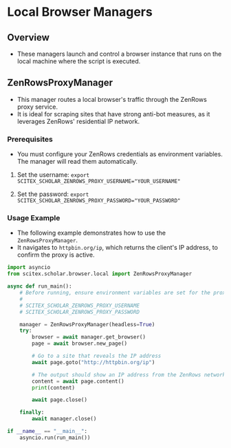 <!-- ---
!-- Timestamp: 2025-07-31 18:38:56
!-- Author: ywatanabe
!-- File: /home/ywatanabe/proj/scitex_repo/src/scitex/scholar/browser/local/README.md
!-- --- -->

# Local Browser Managers

## Overview

- These managers launch and control a browser instance that runs on the local machine where the script is executed.

## ZenRowsProxyManager

- This manager routes a local browser's traffic through the ZenRows proxy service.
- It is ideal for scraping sites that have strong anti-bot measures, as it leverages ZenRows' residential IP network.

### Prerequisites

- You must configure your ZenRows credentials as environment variables. The manager will read them automatically.

1.  Set the username:
    `export SCITEX_SCHOLAR_ZENROWS_PROXY_USERNAME="YOUR_USERNAME"`

2.  Set the password:
    `export SCITEX_SCHOLAR_ZENROWS_PROXY_PASSWORD="YOUR_PASSWORD"`

### Usage Example

- The following example demonstrates how to use the `ZenRowsProxyManager`.
- It navigates to `httpbin.org/ip`, which returns the client's IP address, to confirm the proxy is active.

```python
import asyncio
from scitex.scholar.browser.local import ZenRowsProxyManager

async def run_main():
    # Before running, ensure environment variables are set for the proxy
    #
    # SCITEX_SCHOLAR_ZENROWS_PROXY_USERNAME
    # SCITEX_SCHOLAR_ZENROWS_PROXY_PASSWORD

    manager = ZenRowsProxyManager(headless=True)
    try:
        browser = await manager.get_browser()
        page = await browser.new_page()

        # Go to a site that reveals the IP address
        await page.goto("http://httpbin.org/ip")

        # The output should show an IP address from the ZenRows network
        content = await page.content()
        print(content)

        await page.close()

    finally:
        await manager.close()

if __name__ == "__main__":
    asyncio.run(run_main())
```

<!-- EOF -->